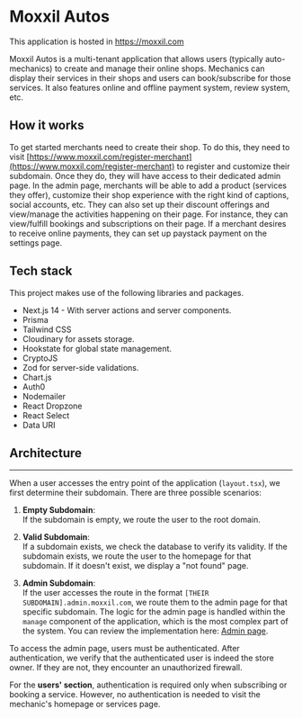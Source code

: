 # Moxxil Autos
This application is hosted in https://moxxil.com

Moxxil Autos is a multi-tenant application that allows users (typically auto-mechanics) to create and manage their online shops. Mechanics can display their services in their shops and users can book/subscribe for those services. It also features online and offline payment system, review system, etc.

## How it works
To get started merchants need to create their shop. To do this, they need to visit [https://www.moxxil.com/register-merchant](https://www.moxxil.com/register-merchant) to register and customize their subdomain. Once they do, they will have access to their dedicated admin page. In the admin page, merchants will be able to add a product (services they offer), customize their shop experience with the right kind of captions, social accounts, etc. They can also set up their discount offerings and view/manage the activities happening on their page. For instance, they can view/fulfill bookings and subscriptions on their page. If a merchant desires to receive online payments, they can set up paystack payment on the settings page.

## Tech stack
This project makes use of the following libraries and packages.

- Next.js 14 - With server actions and server components.
- Prisma
- Tailwind CSS
- Cloudinary for assets storage.
- Hookstate for global state management.
- CryptoJS
- Zod for server-side validations.
- Chart.js
- Auth0
- Nodemailer
- React Dropzone
- React Select
- Data URI

## Architecture
---

When a user accesses the entry point of the application (`layout.tsx`), we first determine their subdomain. There are three possible scenarios:

1. **Empty Subdomain**:  
   If the subdomain is empty, we route the user to the root domain.
   
2. **Valid Subdomain**:  
   If a subdomain exists, we check the database to verify its validity. If the subdomain exists, we route the user to the homepage for that subdomain. If it doesn't exist, we display a "not found" page.

3. **Admin Subdomain**:  
   If the user accesses the route in the format `[THEIR SUBDOMAIN].admin.moxxil.com`, we route them to the admin page for that specific subdomain. The logic for the admin page is handled within the `manage` component of the application, which is the most complex part of the system. You can review the implementation here: [Admin page](https://github.com/ifeanyidike/auto_v1/tree/main/src/app/manage).

To access the admin page, users must be authenticated. After authentication, we verify that the authenticated user is indeed the store owner. If they are not, they encounter an unauthorized firewall.

For the **users' section**, authentication is required only when subscribing or booking a service. However, no authentication is needed to visit the mechanic's homepage or services page.
